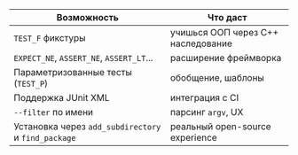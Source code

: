 | Возможность                                         | Что даст                           |
| --------------------------------------------------- | ---------------------------------- |
| `TEST_F` фикстуры                                   | учишься ООП через C++ наследование |
| `EXPECT_NE`, `ASSERT_NE`, `ASSERT_LT`...            | расширение фреймворка              |
| Параметризованные тесты (`TEST_P`)                  | обобщение, шаблоны                 |
| Поддержка JUnit XML                                 | интеграция с CI                    |
| `--filter` по имени                                 | парсинг `argv`, UX                 |
| Установка через `add_subdirectory` и `find_package` | реальный open-source experience    |
